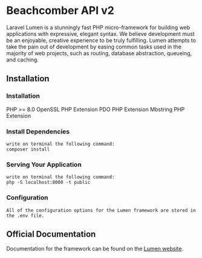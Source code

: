 # Beachcomber API v2

Laravel Lumen is a stunningly fast PHP micro-framework for building web applications with expressive, elegant syntax. We believe development must be an enjoyable, creative experience to be truly fulfilling. Lumen attempts to take the pain out of development by easing common tasks used in the majority of web projects, such as routing, database abstraction, queueing, and caching.

## Installation

### Installation

PHP >= 8.0
OpenSSL PHP Extension
PDO PHP Extension
Mbstring PHP Extension

### Install Dependencies

    write on terminal the following command:
    composer install

### Serving Your Application

    write on terminal the following command:
    php -S localhost:8000 -t public

### Configuration

    All of the configuration options for the Lumen framework are stored in the .env file.
    
## Official Documentation

Documentation for the framework can be found on the [Lumen website](https://lumen.laravel.com/docs).